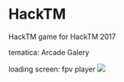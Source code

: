 # HackTM

HackTM game for HackTM 2017

tematica: 
          		Arcade Galery 

loading screen:
 				fpv player
![](arcade_meltdown.gif)
